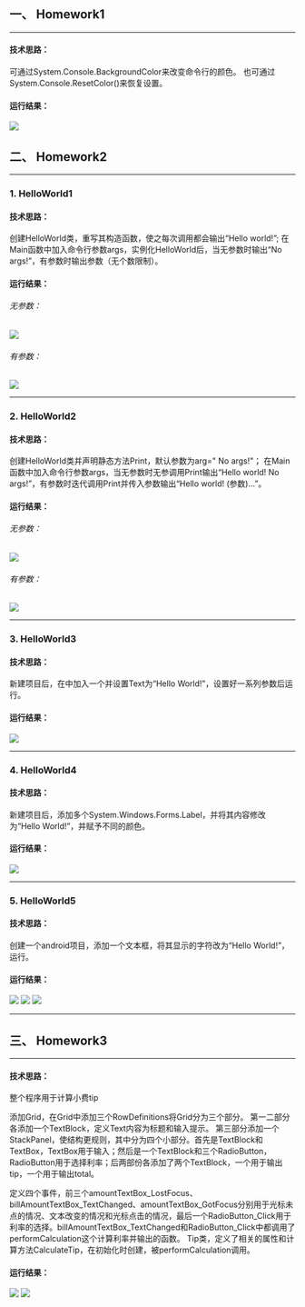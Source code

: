 ## 一、 Homework1
****
#### 技术思路：
可通过System.Console.BackgroundColor来改变命令行的颜色。
也可通过System.Console.ResetColor()来恢复设置。
#### 运行结果：
![](https://github.com/cxdzb/homework/blob/master/result/h1-1.png?raw=true)
## 二、 Homework2
****
### 1. HelloWorld1
#### 技术思路：
创建HelloWorld类，重写其构造函数，使之每次调用都会输出“Hello world!”;
在Main函数中加入命令行参数args，实例化HelloWorld后，当无参数时输出“No args!”，有参数时输出参数（无个数限制）。
#### 运行结果：
###### 无参数：
![](https://github.com/cxdzb/homework/blob/master/result/helloworld-1-1.png?raw=true)
###### 有参数：
![](https://github.com/cxdzb/homework/blob/master/result/helloworld-1-2.png?raw=true)
****
### 2. HelloWorld2
#### 技术思路：
创建HelloWorld类并声明静态方法Print，默认参数为arg=" No args!"；
在Main函数中加入命令行参数args，当无参数时无参调用Print输出“Hello world! No args!”，有参数时迭代调用Print并传入参数输出“Hello world! (参数)...”。
#### 运行结果：
###### 无参数：
![](https://github.com/cxdzb/homework/blob/master/result/helloworld-2-1.png?raw=true)
###### 有参数：
![](https://github.com/cxdzb/homework/blob/master/result/helloworld-2-2.png?raw=true)
****
### 3. HelloWorld3
#### 技术思路：
新建项目后，在<Grid></Grid>中加入一个<TextBlock>并设置Text为“Hello World!”，设置好一系列参数后运行。
#### 运行结果：
![](https://github.com/cxdzb/homework/blob/master/result/helloworld3.png?raw=true)
****
### 4. HelloWorld4
#### 技术思路：
新建项目后，添加多个System.Windows.Forms.Label，并将其内容修改为“Hello World!”，并赋予不同的颜色。
#### 运行结果：
![](https://github.com/cxdzb/homework/blob/master/result/helloworld4.png?raw=true)
****
### 5. HelloWorld5
#### 技术思路：
创建一个android项目，添加一个文本框，将其显示的字符改为“Hello World!”，运行。
#### 运行结果：
![](https://github.com/cxdzb/homework/blob/master/result/helloworld-5-1.png?raw=true)
![](https://github.com/cxdzb/homework/blob/master/result/helloworld-5-2.png?raw=true)
![](https://github.com/cxdzb/homework/blob/master/result/helloworld-5-3.png?raw=true)
****
## 三、 Homework3
****
#### 技术思路：
整个程序用于计算小费tip

添加Grid，在Grid中添加三个RowDefinitions将Grid分为三个部分。
第一二部分各添加一个TextBlock，定义Text内容为标题和输入提示。
第三部分添加一个StackPanel，使结构更规则，其中分为四个小部分。首先是TextBlock和TextBox，TextBox用于输入；然后是一个TextBlock和三个RadioButton，RadioButton用于选择利率；后两部份各添加了两个TextBlock，一个用于输出tip，一个用于输出total。

定义四个事件，前三个amountTextBox_LostFocus、billAmountTextBox_TextChanged、amountTextBox_GotFocus分别用于光标未点的情况、文本改变的情况和光标点击的情况，最后一个RadioButton_Click用于利率的选择。billAmountTextBox_TextChanged和RadioButton_Click中都调用了performCalculation这个计算利率并输出的函数。
Tip类，定义了相关的属性和计算方法CalculateTip，在初始化时创建，被performCalculation调用。
#### 运行结果：
![](https://github.com/cxdzb/homework/blob/master/result/h3-1.png?raw=true)
![](https://github.com/cxdzb/homework/blob/master/result/h3-2.png?raw=true)
